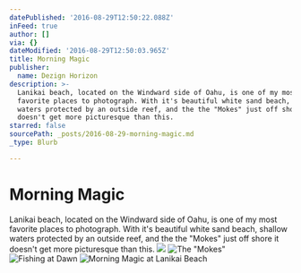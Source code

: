 ```yaml
---
datePublished: '2016-08-29T12:50:22.088Z'
inFeed: true
author: []
via: {}
dateModified: '2016-08-29T12:50:03.965Z'
title: Morning Magic
publisher:
  name: Dezign Horizon
description: >-
  Lanikai beach, located on the Windward side of Oahu, is one of my most
  favorite places to photograph. With it's beautiful white sand beach, shallow
  waters protected by an outside reef, and the the "Mokes" just off shore it
  doesn't get more picturesque than this. 
starred: false
sourcePath: _posts/2016-08-29-morning-magic.md
_type: Blurb

---
```

# Morning Magic

Lanikai beach, located on the Windward side of Oahu, is one of my most favorite places to photograph. With it's beautiful white sand beach, shallow waters protected by an outside reef, and the the "Mokes" just off shore it doesn't get more picturesque than this. ![](https://the-grid-user-content.s3-us-west-2.amazonaws.com/9d2e216c-2a49-4479-b76c-a1efcb45341e.jpg)
![The "Mokes"](https://the-grid-user-content.s3-us-west-2.amazonaws.com/0693cac5-11af-45fe-9462-52469ffa5f83.jpg)
![Fishing at Dawn](https://the-grid-user-content.s3-us-west-2.amazonaws.com/67558d5b-8339-4c85-928e-bad356a432b1.jpg)
![Morning Magic at Lanikai Beach](https://the-grid-user-content.s3-us-west-2.amazonaws.com/83fd81ca-3385-434a-a6e1-07c5eabcd2b3.jpg)
